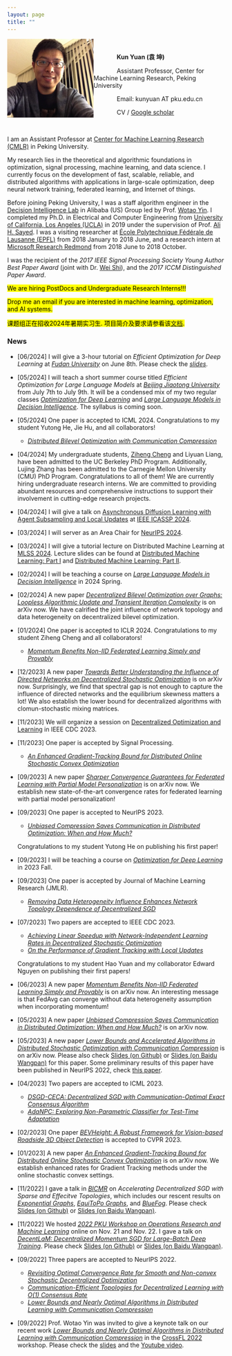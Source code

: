 ```yaml
---
layout: page
title: ""
---
```


<img src="/images/KunYuan.jpg" alt="kunyuan" align="left" width="200"/>
<!-- <img src="https://github.com/kunyuan827/kunyuan827.github.io/raw/master/images/KunYuan.jpg" alt="kunyuan" align="left" width="200"/> -->
<!-- <img src="https://github.com/kunyuan827/kunyuan827.github.io/blob/master/assets/KunYuan.jpeg" alt="kunyuan" align="left" width="200"/> -->

<br>

&emsp; &emsp; &emsp; **Kun Yuan (袁 坤)** 

&emsp; &emsp; &emsp; Assistant Professor, Center for Machine Learning Research, Peking University

<!-- &emsp; Decision Intelligence Lab, DAMO Academy, Alibaba Group -->

&emsp; &emsp; &emsp; Email: kunyuan AT pku.edu.cn

&emsp; &emsp; &emsp; CV / [Google scholar](https://scholar.google.com/citations?user=aMnHLz4AAAAJ&hl=en) 

<br>

I am an Assistant Professor at [Center for Machine Learning Research (CMLR)](https://cmlr.pku.edu.cn/) in Peking University. 

My research lies in the theoretical and algorithmic foundations in optimization, signal processing, machine learning, and data science. I currently focus on the development of fast, scalable, reliable, and distributed algorithms with applications in large-scale optimization, deep neural network training, federated learning, and Internet of things.  

<!-- I was the recipient of several academic awards, including the prestigious 2017 IEEE Signal Processing Society Young Author Best Paper Award, and the 2017 ICCM Distinguished Paper Award.  -->

Before joining Peking University, I was a staff algorithm engineer in the [Decision Intelligence Lab](https://damo.alibaba.com/labs/decision-intelligence) in Alibaba (US) Group led by Prof. [Wotao Yin](https://wotaoyin.mathopt.com/). I completed my Ph.D. in Electrical and Computer Engineering from [University of California, Los Angeles (UCLA)](https://www.ucla.edu/) in 2019 under the supervision of Prof. [Ali H. Sayed](https://asl.epfl.ch/biography/). I was a visiting researcher at [École Polytechnique Fédérale de Lausanne (EPFL)](https://www.epfl.ch/en/) from 2018 January to 2018 June, and a research intern at [Microsoft Research Redmond](https://www.microsoft.com/en-us/research/group/deep-learning-group/) from 2018 June to 2018 October.

I was the recipient of the *2017 IEEE Signal Processing Society Young Author Best Paper Award* (joint with Dr. [Wei Shi](https://sites.google.com/view/wilburshi/home)), and the *2017 ICCM Distinguished Paper Award*.

<mark> We are hiring PostDocs and Undergraduate Research Interns!!! </mark> <br> 

<mark> Drop me an email if you are interested in machine learning, optimization, and AI systems. </mark> <br> 

<mark> 课题组正在招收2024年暑期实习生. 项目简介及要求请参看该[文档](https://github.com/kunyuan827/kunyuan827.github.io/raw/master/resources/SummerIntern.pdf).  </mark> <br> 

<!-- <mark> 正在招收2024年暑期科研实习生。项目简介及要求请参看该文档 [SummerIntern.pdf](https://github.com/kunyuan827/kunyuan827.github.io/raw/master/resources/SummerIntern.pdf)。 </mark> <br> -->

<!-- <mark style="background-color: lightblue">我们课题组在2024 Spring还有一个轮转名额，欢迎叉院2023届博士生同学联系！</mark> <br> -->



### News
<!-- - [11/2022] We hosted *[2022 PKU Workshop on Operations Research and Machine Learning](http://conference.bicmr.pku.edu.cn/meeting/index?id=102)* online on Nov. 21 and Nov. 22. I gave a talk on *[DecentLaM: Decentralized Momentum SGD for Large-Batch Deep Training](https://arxiv.org/abs/2104.11981)*. Please check [Slides (on Github)](https://github.com/kunyuan827/kunyuan827.github.io/raw/master/resources/DecentLaM.pdf) or [Slides (on Baidu Wangpan)](https://pan.baidu.com/s/1-p7JBdI7ctIZ1-4VbwAL-Q?pwd=bjb6). -->

<!-- - <mark> We're hiring 2024 Summer Research Interns. Please check this [document](https://github.com/kunyuan827/kunyuan827.github.io/raw/master/resources/SummerIntern.pdf).</mark> <br> -->

<!-- - [06/2024] 正在招收2024年暑期实习生. 项目简介及要求请参看该 [文档](https://github.com/kunyuan827/kunyuan827.github.io/raw/master/resources/SummerIntern.pdf).  -->

- [06/2024] I will give a 3-hour tutorial on *Efficient Optimization for Deep Learning* at *[Fudan University](https://www.bjtu.edu.cn/)* on June 8th. Please check the *[slides](./talks)*.

- [05/2024] I will teach a short summer course titled *Efficient Optimization for Large Language Models* at *[Beijing Jiaotong University](https://www.bjtu.edu.cn/)* from July 7th to July 9th. It will be a condensed mix of my two regular classes *[Optimization for Deep Learning](./dlopt2023/)* and *[Large Language Models in Decision Intelligence](./llm2024)*. The syllabus is coming soon. 

- [05/2024] One paper is accepted to ICML 2024. Congratulations to my student Yutong He, Jie Hu, and all collaborators! 
  * *[Distributed Bilevel Optimization with Communication Compression](https://arxiv.org/pdf/2405.18858)* <br>
  
- [04/2024] My undergraduate students, [Ziheng Cheng](https://openreview.net/profile?id=~Ziheng_Cheng4) and Liyuan Liang, have been admitted to the UC Berkeley PhD Program. Additionally, Lujing Zhang has been admitted to the Carnegie Mellon University (CMU) PhD Program. Congratulations to all of them! We are currently hiring undergraduate research interns. We are committed to providing abundant resources and comprehensive instructions to support their involvement in cutting-edge research projects. <br>

- [04/2024] I will give a talk on [Asynchronous Diffusion Learning with Agent Subsampling and Local Updates](https://github.com/kunyuan827/kunyuan827.github.io/raw/master/resources/talk/ICASSP2014.pdf) at [IEEE ICASSP 2024]([https://groups.oist.jp/mlss](https://2024.ieeeicassp.org/program-schedule/)).

- [03/2024] I will server as an Area Chair for [NeurIPS 2024](https://neurips.cc/).

- [03/2024] I will give a tutorial lecture on Distributed Machine Learning at [MLSS 2024](https://groups.oist.jp/mlss). Lecture slides can be found at [Distributed Machine Learning: Part I](https://github.com/kunyuan827/kunyuan827.github.io/raw/master/resources/talk/DistributedML-PartI[Okinawa].pdf) and [Distributed Machine Learning: Part II](https://github.com/kunyuan827/kunyuan827.github.io/raw/master/resources/talk/DistributedML-Part2[Okinawa].pdf).

- [02/2024] I will be teaching a course on *[Large Language Models in Decision Intelligence](./llm2024)* in 2024 Spring. 

- [02/2024] A new paper *[Decentralized Bilevel Optimization over Graphs: Loopless Algorithmic Update and Transient Iteration Complexity](https://arxiv.org/pdf/2402.03167.pdf)* is on arXiv now. We have calrified the joint influence of network topology and data heterogeneity on decentralized bilevel optimization.
  
- [01/2024] One paper is accepted to ICLR 2024. Congratulations to my student Ziheng Cheng and all collaborators! 
  * *[Momentum Benefits Non-IID Federated Learning Simply and Provably](https://arxiv.org/pdf/2306.16504.pdf)* <br>  

- [12/2023] A new paper *[Towards Better Understanding the Influence of Directed Networks on Decentralized Stochastic Optimization](https://arxiv.org/pdf/2312.04928.pdf)* is on arXiv now. Surprisingly, we find that spectral gap is not enough to capture the influence of directed networks and the equilibrium skewness matters a lot! We also establish the lower bound for decentralized algorithms with clomun-stochastic mixing matrices. 

- [11/2023] We will organize a session on [Decentralized Optimization and Learning](https://css.paperplaza.net/conferences/conferences/CDC23/program/CDC23_ContentListWeb_1.html#wea05) in IEEE CDC 2023. 

- [11/2023] One paper is accepted by Signal Processing.
  * *[An Enhanced Gradient-Tracking Bound for Distributed Online Stochastic Convex Optimization](https://arxiv.org/abs/2301.02855)*

- [09/2023] A new paper *[Sharper Convergence Guarantees for Federated Learning with Partial Model Personalization](https://arxiv.org/abs/2309.17409)* is on arXiv now. We establish new state-of-the-art convergence rates for federated learning with partial model personalization!

- [09/2023] One paper is accepted to NeurIPS 2023.
  * *[Unbiased Compression Saves Communication in Distributed Optimization: When and How Much?](https://arxiv.org/abs/2305.16297)* <br>
  
  Congratulations to my student Yutong He on publishing his first paper! 

- [09/2023] I will be teaching a course on *[Optimization for Deep Learning](./dlopt2023/)* in 2023 Fall. 

- [09/2023] One paper is accepted by Journal of Machine Learning Research (JMLR).
  * *[Removing Data Heterogeneity Influence Enhances Network Topology Dependence of Decentralized SGD](https://arxiv.org/pdf/2105.08023.pdf)*


- [07/2023] Two papers are accepted to IEEE CDC 2023.
  * *[Achieving Linear Speedup with Network-Independent Learning Rates in Decentralized Stochastic Optimization](https://ieeexplore.ieee.org/abstract/document/10384058)*
  * *[On the Performance of Gradient Tracking with Local Updates](https://arxiv.org/abs/2210.04757)*
    
  Congratulations to my student Hao Yuan and my collaborator Edward Nguyen on publishing their first papers! 

- [06/2023] A new paper *[Momentum Benefits Non-IID Federated Learning Simply and Provably](https://arxiv.org/pdf/2306.16504.pdf)* is on arXiv now. An interesting message is that FedAvg can converge without data heterogeneity assumption when incorporating momentum!

- [05/2023] A new paper *[Unbiased Compression Saves Communication in Distributed Optimization: When and How Much?](https://arxiv.org/pdf/2305.16297.pdf)* is on arXiv now. 

- [05/2023] A new paper *[Lower Bounds and Accelerated Algorithms in Distributed Stochastic Optimization with Communication Compression](https://arxiv.org/abs/2305.07612)* is on arXiv now. Please also check [Slides (on Github)](/resources/KunYuan_OptimalCompression.pdf) or [Slides (on Baidu Wangpan)](https://pan.baidu.com/s/1q5ROxiIdkqTCiXkNJmJgqg?pwd=atfh) for this paper. Some preliminary results of this paper have been published in NeurIPS 2022, check [this paper](https://arxiv.org/pdf/2206.03665.pdf). 

- [04/2023] Two papers are accepted to ICML 2023. 

  * *[DSGD-CECA: Decentralized SGD with Communication-Optimal Exact Consensus Algorithm](https://arxiv.org/pdf/2306.00256.pdf)*
  * *[AdaNPC: Exploring Non-Parametric Classifier for Test-Time Adaptation](https://arxiv.org/pdf/2304.12566.pdf)*
 
- [02/2023] One paper *[BEVHeight: A Robust Framework for Vision-based Roadside 3D Object Detection](https://arxiv.org/abs/2303.08498)* is accepted to CVPR 2023.

- [01/2023] A new paper *[An Enhanced Gradient-Tracking Bound for Distributed Online Stochastic Convex Optimization](https://arxiv.org/abs/2301.02855)* is on arXiv now. We establish enhanced rates for Gradient Tracking methods under the online stochastic convex settings.

- [11/2022] I gave a talk in *[BICMR](https://bicmr.pku.edu.cn/)* on *Accelerating Decentralized SGD with Sparse and Effecitve Topologies*, which includes our rescent results on *[Exponential Graphs](https://arxiv.org/abs/2110.13363)*, *[EquiToPo Graphs](https://arxiv.org/abs/2210.07881)*, and *[BlueFog](https://arxiv.org/abs/2111.04287)*. Please check [Slides (on Github)](/resources/Topologies_for_decentralized_deep_learning.pdf) or [Slides (on Baidu Wangpan)](https://pan.baidu.com/s/1UKEEPiISeNfxySg8-DJe2w?pwd=8849).

- [11/2022] We hosted *[2022 PKU Workshop on Operations Research and Machine Learning](http://conference.bicmr.pku.edu.cn/meeting/index?id=102)* online on Nov. 21 and Nov. 22. I gave a talk on *[DecentLaM: Decentralized Momentum SGD for Large-Batch Deep Training](https://arxiv.org/abs/2104.11981)*. Please check [Slides (on Github)](/resources/DecentLaM.pdf) or [Slides (on Baidu Wangpan)](https://pan.baidu.com/s/1-p7JBdI7ctIZ1-4VbwAL-Q?pwd=bjb6).

<!-- - [10/2022] Our paper *[Optimal Complexity in Non-Convex Decentralized Learning over Time-Varying Networks](https://arxiv.org/abs/2211.00533)* was accepted to NeurIPS 2022 Workshop on [Optimization for Machine Learning](https://opt-ml.org/index.html). -->

- [09/2022] Three papers are accepted to NeurIPS 2022. 

  * [*Revisiting Optimal Convergence Rate for Smooth and Non-convex Stochastic Decentralized Optimization*](https://arxiv.org/pdf/2210.07863.pdf)
  * [*Communication-Efficient Topologies for Decentralized Learning with O(1) Consensus Rate*](https://arxiv.org/pdf/2210.07881.pdf)
  * [*Lower Bounds and Nearly Optimal Algorithms in Distributed Learning with Communication Compression*](https://arxiv.org/pdf/2206.03665.pdf)
  

- [09/2022] Prof. Wotao Yin was invited to give a keynote talk on our recent work *[Lower Bounds and Nearly Optimal Algorithms in Distributed Learning with Communication Compression](https://arxiv.org/abs/2206.03665)* in the [CrossFL 2022](https://crossfl2022.github.io/) workshop. Please check the [slides](https://crossfl2022.github.io/presentations/OptimalCompression.pdf) and the [Youtube video](https://youtu.be/0mV85uGMpXA?t=19516).  

<!-- I received my M. E. degree from [University of Science and Technology of China (USTC)](https://en.ustc.edu.cn/) in 2014 supervised by Prof. [Qing Ling](https://scholar.google.com/citations?user=u70vRDYAAAAJ&hl=en), and B. E. degree from [Xidian University](https://en.xidian.edu.cn/) in 2011.  -->

<!-- ### Academic Awards

- 2017 IEEE Signal Processing Society Young Author Best Paper Award [[Awardee list]](https://signalprocessingsociety.org/sites/default/files/uploads/get_involved/awards/Young_Author_Best_Paper.pdf) [[News]](https://sist.ustc.edu.cn/2018/0423/c5146a257808/page.htm) <br>

- 2017 ICCM Distinguished Paper Award -->

